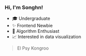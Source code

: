 ### Hi, I'm Songhn!


- 🎓 Undergraduate
- ✨ Frontend Newbie
- 🎈 Algorithm Enthusiast
- 📈 Interested in data visualization

> El Psy Kongroo

